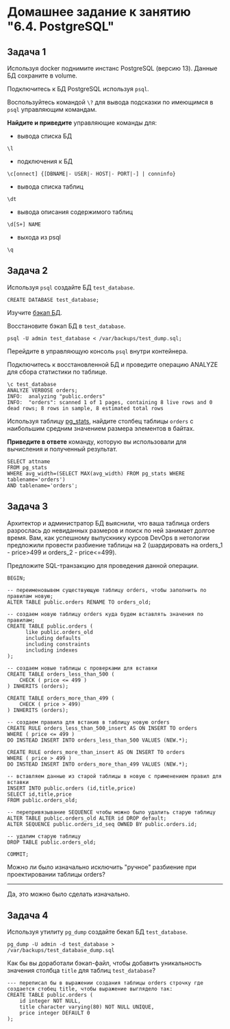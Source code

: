 # Домашнее задание к занятию "6.4. PostgreSQL"

## Задача 1

Используя docker поднимите инстанс PostgreSQL (версию 13). Данные БД сохраните в volume.

Подключитесь к БД PostgreSQL используя `psql`.

Воспользуйтесь командой `\?` для вывода подсказки по имеющимся в `psql` управляющим командам.

**Найдите и приведите** управляющие команды для:
- вывода списка БД
```roomsql
\l
```
- подключения к БД
```roomsql
\c[onnect] {[DBNAME|- USER|- HOST|- PORT|-] | conninfo}
```
- вывода списка таблиц
```roomsql
\dt
```
- вывода описания содержимого таблиц
```roomsql
\d[S+] NAME
```
- выхода из psql
```roomsql
\q  
```

## Задача 2

Используя `psql` создайте БД `test_database`.
```roomsql
CREATE DATABASE test_database;
```

Изучите [бэкап БД](https://github.com/netology-code/virt-homeworks/tree/master/06-db-04-postgresql/test_data).

Восстановите бэкап БД в `test_database`.
```roomsql
psql -U admin test_database < /var/backups/test_dump.sql;
```

Перейдите в управляющую консоль `psql` внутри контейнера.

Подключитесь к восстановленной БД и проведите операцию ANALYZE для сбора статистики по таблице.
```roomsql
\c test_database
ANALYZE VERBOSE orders;
INFO:  analyzing "public.orders"
INFO:  "orders": scanned 1 of 1 pages, containing 8 live rows and 0 dead rows; 8 rows in sample, 8 estimated total rows
```

Используя таблицу [pg_stats](https://postgrespro.ru/docs/postgresql/12/view-pg-stats), найдите столбец таблицы `orders`
с наибольшим средним значением размера элементов в байтах.

**Приведите в ответе** команду, которую вы использовали для вычисления и полученный результат.

```roomsql
SELECT attname 
FROM pg_stats 
WHERE avg_width=(SELECT MAX(avg_width) FROM pg_stats WHERE tablename='orders')
AND tablename='orders';
```
## Задача 3

Архитектор и администратор БД выяснили, что ваша таблица orders разрослась до невиданных размеров и
поиск по ней занимает долгое время. Вам, как успешному выпускнику курсов DevOps в нетологии предложили
провести разбиение таблицы на 2 (шардировать на orders_1 - price>499 и orders_2 - price<=499).

Предложите SQL-транзакцию для проведения данной операции.
```roomsql
BEGIN;

-- переименовывем существующую таблицу orders, чтобы заполнить по правилам новую;
ALTER TABLE public.orders RENAME TO orders_old;

-- создаем новую таблицу orders куда будем вставлять значения по правилам;
CREATE TABLE public.orders (
      like public.orders_old
      including defaults
      including constraints
      including indexes
);

-- создаем новые таблицы с проверками для вставки
CREATE TABLE orders_less_than_500 (
	CHECK ( price <= 499 )
) INHERITS (orders);

CREATE TABLE orders_more_than_499 (
	CHECK ( price > 499)
) INHERITS (orders);

-- создаем правила для встакив в таблицу новую orders
CREATE RULE orders_less_than_500_insert AS ON INSERT TO orders
WHERE ( price <= 499 )
DO INSTEAD INSERT INTO orders_less_than_500 VALUES (NEW.*);

CREATE RULE orders_more_than_insert AS ON INSERT TO orders
WHERE ( price > 499 )
DO INSTEAD INSERT INTO orders_more_than_499 VALUES (NEW.*);

-- вставляем данные из старой таблицы в новую с применением правил для вставки
INSERT INTO public.orders (id,title,price) 
SELECT id,title,price 
FROM public.orders_old;

-- перепривязывание SEQUENCE чтобы можно было удалить старую таблицу
ALTER TABLE public.orders_old ALTER id DROP default;
ALTER SEQUENCE public.orders_id_seq OWNED BY public.orders.id;

-- удалим старую таблицу
DROP TABLE public.orders_old;

COMMIT;
```
Можно ли было изначально исключить "ручное" разбиение при проектировании таблицы orders?
***
Да, это можно было сделать изначально.

## Задача 4

Используя утилиту `pg_dump` создайте бекап БД `test_database`.
```roomsql
pg_dump -U admin -d test_database > /var/backups/test_database_dump.sql
```

Как бы вы доработали бэкап-файл, чтобы добавить уникальность значения столбца `title` для таблиц `test_database`?
```roomsql
--- переписал бы в выражении создания таблицы orders строчку где создается стобец title, чтобы выражение выглядело так:
CREATE TABLE public.orders (
    id integer NOT NULL,
    title character varying(80) NOT NULL UNIQUE,
    price integer DEFAULT 0
);
```